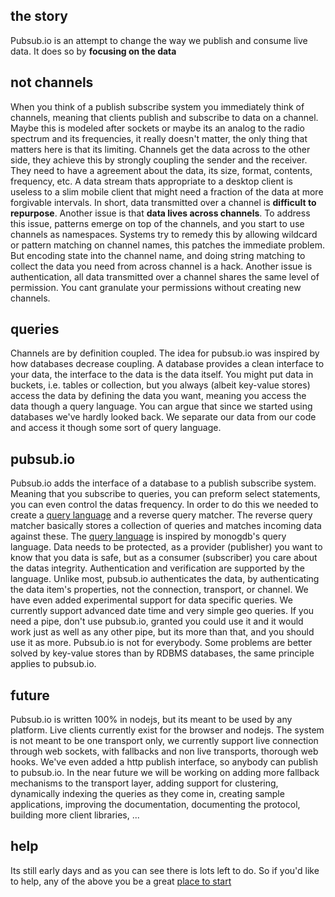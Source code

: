 ## the story

Pubsub.io is an attempt to change the way we publish and consume live data. It does so by **focusing on the data**

## not channels

When you think of a publish subscribe system you immediately think of channels, meaning that clients publish and subscribe to data on a channel. Maybe this is modeled after sockets or maybe its an analog to the radio spectrum and its frequencies, it really doesn't matter, the only thing that matters here is that its limiting.
Channels get the data across to the other side, they achieve this by strongly coupling the sender and the receiver. They need to have a agreement about the data, its size, format, contents, frequency, etc. A data stream thats appropriate to a desktop client is useless to a slim mobile client that might need a fraction of the data at more forgivable intervals. In short, data transmitted over a channel is **difficult to repurpose**. Another issue is that **data lives across channels**. To address this issue, patterns emerge on top of the channels, and you start to use channels as namespaces. Systems try to remedy this by allowing wildcard or pattern matching on channel names, this patches the immediate problem. But encoding state into the channel name, and doing string matching to collect the data you need from across channel is a hack. Another issue is authentication, all data transmitted over a channel shares the same level of permission. You cant granulate your permissions without creating new channels.

## queries

Channels are by definition coupled. The idea for pubsub.io was inspired by how databases decrease coupling. A database provides a clean interface to your data, the interface to the data is the data itself. You might put data in buckets, i.e. tables or collection, but you always (albeit key-value stores) access the data by defining the data you want, meaning you access the data though a query language. You can argue that since we started using databases we've hardly looked back. We separate our data from our code and access it though some sort of query language.

## pubsub.io 

Pubsub.io adds the interface of a database to a publish subscribe system. Meaning that you subscribe to queries, you can preform select statements, you can even control the datas frequency. In order to do this we needed to create a [query language](/docs) and a reverse query matcher. The reverse query matcher basically stores a collection of queries and matches incoming data against these. The [query language](/docs) is inspired by monogdb's query language. Data needs to be protected, as a provider (publisher) you want to know that you data is safe, but as a consumer (subscriber) you care about the datas integrity. Authentication and verification are supported by the language. Unlike most, pubsub.io authenticates the data, by authenticating the data item's properties, not the connection, transport, or channel. We have even added experimental support for data specific queries. We currently support advanced date time and very simple geo queries.
If you need a pipe, don't use pubsub.io, granted you could use it and it would work just as well as any other pipe, but its more than that, and you should use it as more. Pubsub.io is not for everybody. Some problems are better solved by key-value stores than by RDBMS databases, the same principle applies to pubsub.io.

## future

Pubsub.io is written 100% in nodejs, but its meant to be used by any platform. Live clients currently exist for the browser and nodejs. The system is not meant to be one transport only, we currently support live connection through web sockets, with fallbacks and non live transports, thorough web hooks. We've even added a http publish interface, so anybody can publish to pubsub.io. In the near future we will be working on adding more fallback mechanisms to the transport layer, adding support for clustering, dynamically indexing the queries as they come in, creating sample applications, improving the documentation, documenting the protocol, building more client libraries, ...

## help

Its still early days and as you can see there is lots left to do. So if you'd like to help, any of the above you be a great [place to start](https://github.com/pubsubio/)
